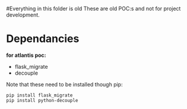 #Everything in this folder is old
These are old POC:s and not for project development. 

# Dependancies
__for atlantis poc:__
* flask_migrate
* decouple

Note that these need to be installed though pip:

    pip install flask_migrate
    pip install python-decouple
